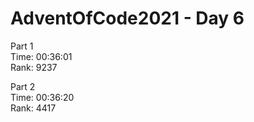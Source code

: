 # AdventOfCode2021 - Day 6

Part 1  
Time: 00:36:01   
Rank: 9237    

Part 2  
Time: 00:36:20  
Rank: 4417    


